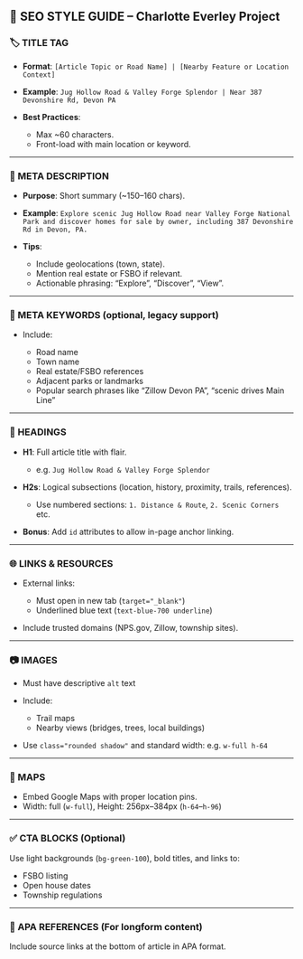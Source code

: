 ## 📘 SEO STYLE GUIDE – Charlotte Everley Project

### 🏷️ TITLE TAG

* **Format**: `[Article Topic or Road Name] | [Nearby Feature or Location Context]`
* **Example**:
  `Jug Hollow Road & Valley Forge Splendor | Near 387 Devonshire Rd, Devon PA`
* **Best Practices**:

  * Max \~60 characters.
  * Front-load with main location or keyword.

---

### 🧾 META DESCRIPTION

* **Purpose**: Short summary (\~150–160 chars).
* **Example**:
  `Explore scenic Jug Hollow Road near Valley Forge National Park and discover homes for sale by owner, including 387 Devonshire Rd in Devon, PA.`
* **Tips**:

  * Include geolocations (town, state).
  * Mention real estate or FSBO if relevant.
  * Actionable phrasing: “Explore”, “Discover”, “View”.

---

### 🔑 META KEYWORDS (optional, legacy support)

* Include:

  * Road name
  * Town name
  * Real estate/FSBO references
  * Adjacent parks or landmarks
  * Popular search phrases like “Zillow Devon PA”, “scenic drives Main Line”

---

### 🧩 HEADINGS

* **H1**: Full article title with flair.

  * e.g. `Jug Hollow Road & Valley Forge Splendor`
* **H2s**: Logical subsections (location, history, proximity, trails, references).

  * Use numbered sections: `1. Distance & Route`, `2. Scenic Corners` etc.
* **Bonus**: Add `id` attributes to allow in-page anchor linking.

---

### 🌐 LINKS & RESOURCES

* External links:

  * Must open in new tab (`target="_blank"`)
  * Underlined blue text (`text-blue-700 underline`)
* Include trusted domains (NPS.gov, Zillow, township sites).

---

### 📷 IMAGES

* Must have descriptive `alt` text
* Include:

  * Trail maps
  * Nearby views (bridges, trees, local buildings)
* Use `class="rounded shadow"` and standard width: e.g. `w-full h-64`

---

### 📍 MAPS

* Embed Google Maps with proper location pins.
* Width: full (`w-full`), Height: 256px–384px (`h-64`–`h-96`)

---

### ✅ CTA BLOCKS (Optional)

Use light backgrounds (`bg-green-100`), bold titles, and links to:

* FSBO listing
* Open house dates
* Township regulations

---

### 🔗 APA REFERENCES (For longform content)

Include source links at the bottom of article in APA format.

